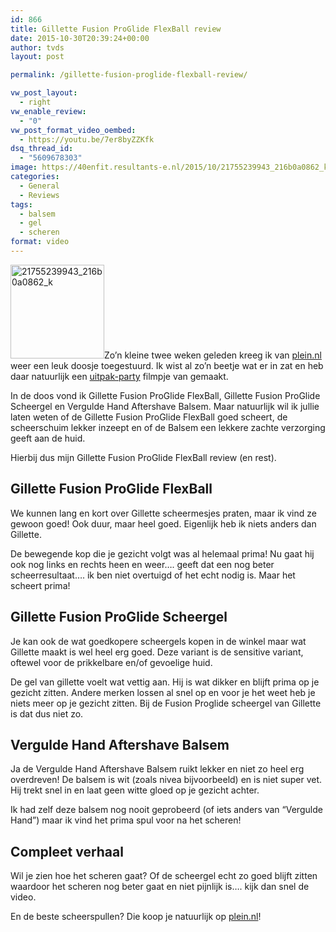 ```yaml
---
id: 866
title: Gillette Fusion ProGlide FlexBall review
date: 2015-10-30T20:39:24+00:00
author: tvds
layout: post

permalink: /gillette-fusion-proglide-flexball-review/

vw_post_layout:
  - right
vw_enable_review:
  - "0"
vw_post_format_video_oembed:
  - https://youtu.be/7er8byZZKfk
dsq_thread_id:
  - "5609678303"
image: https://40enfit.resultants-e.nl/2015/10/21755239943_216b0a0862_k-e1446189051390.jpg
categories:
  - General
  - Reviews
tags:
  - balsem
  - gel
  - scheren
format: video
---
```

<img class="alignleft size-thumbnail wp-image-867" src="https://40enfit.resultants-e.nl/2015/10/21755239943_216b0a0862_k-e1446189051390-150x150.jpg" alt="21755239943_216b0a0862_k" width="150" height="150" srcset="https://40enfit.resultants-e.nl/2015/10/21755239943_216b0a0862_k-e1446189051390-150x150.jpg 150w, https://40enfit.resultants-e.nl/2015/10/21755239943_216b0a0862_k-e1446189051390-80x80.jpg 80w, https://40enfit.resultants-e.nl/2015/10/21755239943_216b0a0862_k-e1446189051390-360x360.jpg 360w, https://40enfit.resultants-e.nl/2015/10/21755239943_216b0a0862_k-e1446189051390-750x750.jpg 750w" sizes="(max-width: 150px) 100vw, 150px" />Zo&#8217;n kleine twee weken geleden kreeg ik van [plein.nl]( https://www.plein.nl/merken/gillette/) weer een leuk doosje toegestuurd. Ik wist al zo&#8217;n beetje wat er in zat en heb daar natuurlijk een [uitpak-party](https://www.40enfit.nl/scheerplein-nl-doos-uitpakparty/) filmpje van gemaakt.

In de doos vond ik Gillette Fusion ProGlide FlexBall, Gillette Fusion ProGlide Scheergel en Vergulde Hand Aftershave Balsem. Maar natuurlijk wil ik jullie laten weten of de Gillette Fusion ProGlide FlexBall goed scheert, de scheerschuim lekker inzeept en of de Balsem een lekkere zachte verzorging geeft aan de huid.

Hierbij dus mijn Gillette Fusion ProGlide FlexBall review (en rest).<!--more-->

## Gillette Fusion ProGlide FlexBall

We kunnen lang en kort over Gillette scheermesjes praten, maar ik vind ze gewoon goed! Ook duur, maar heel goed. Eigenlijk heb ik niets anders dan Gillette.

De bewegende kop die je gezicht volgt was al helemaal prima! Nu gaat hij ook nog links en rechts heen en weer&#8230;. geeft dat een nog beter scheerresultaat&#8230;. ik ben niet overtuigd of het echt nodig is. Maar het scheert prima!

## Gillette Fusion ProGlide Scheergel

Je kan ook de wat goedkopere scheergels kopen in de winkel maar wat Gillette maakt is wel heel erg goed. Deze variant is de sensitive variant, oftewel voor de prikkelbare en/of gevoelige huid.

De gel van gillette voelt wat vettig aan. Hij is wat dikker en blijft prima op je gezicht zitten. Andere merken lossen al snel op en voor je het weet heb je niets meer op je gezicht zitten. Bij de Fusion Proglide scheergel van Gillette is dat dus niet zo.

## Vergulde Hand Aftershave Balsem

Ja de Vergulde Hand Aftershave Balsem ruikt lekker en niet zo heel erg overdreven! De balsem is wit (zoals nivea bijvoorbeeld) en is niet super vet. Hij trekt snel in en laat geen witte gloed op je gezicht achter.

Ik had zelf deze balsem nog nooit geprobeerd (of iets anders van &#8220;Vergulde Hand&#8221;) maar ik vind het prima spul voor na het scheren!

## Compleet verhaal

Wil je zien hoe het scheren gaat? Of de scheergel echt zo goed blijft zitten waardoor het scheren nog beter gaat en niet pijnlijk is&#8230;. kijk dan snel de video.

En de beste scheerspullen? Die koop je natuurlijk op [plein.nl](https://www.plein.nl)!